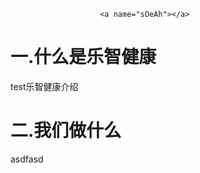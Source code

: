                         <a name="sOeAh"></a>
# 一.什么是乐智健康
test乐智健康介绍

<a name="LoPEM"></a>
# 二.我们做什么
asdfasd

